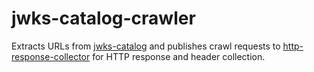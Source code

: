 # jwks-catalog-crawler

Extracts URLs from [jwks-catalog](https://github.com/UnitVectorY-Labs/jwks-catalog) and publishes crawl requests to [http-response-collector](https://github.com/UnitVectorY-Labs/http-response-collector) for HTTP response and header collection.
